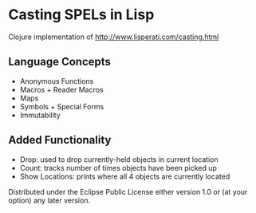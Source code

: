 # Casting SPELs in Lisp

Clojure implementation of http://www.lisperati.com/casting.html

## Language Concepts
<ul>
<li>Anonymous Functions</li>
<li>Macros + Reader Macros</li>
<li>Maps</li>
<li>Symbols + Special Forms</li>
<li>Immutability</li>
</ul>

## Added Functionality
<ul>
<li>Drop: used to drop currently-held objects in current location</li>
<li>Count: tracks number of times objects have been picked up</li>
<li>Show Locations: prints where all 4 objects are currently located</li>
</ul>

<!-- ## Usage

FIXME

## License

Copyright © 2016 FIXME -->

Distributed under the Eclipse Public License either version 1.0 or (at
your option) any later version.
